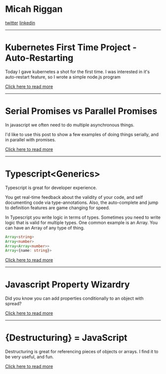 # Micah Riggan

[twitter](https://twitter.com/micahriggan) 
[linkedin](https://www.linkedin.com/in/micah-riggan/)

---

# Kubernetes First Time Project - Auto-Restarting
Today I gave kubernetes a shot for the first time. I was interested in it's auto-restart feature, so I wrote a simple node.js program

[Click here to read more](k8-uptime)

---

# Serial Promises vs Parallel Promises

In javascript we often need to do multiple asynchronous things.

I'd like to use this post to show a few examples of doing things serially, and in parallel with promises.

[Click here to read more](parallel-promises)

---

# Typescript\<Generics>

Typescript is great for developer experience. 

You get real-time feedback about the validity of your code, and self documenting code via type-annotations. Also, the auto-complete and jump to definition features are game changing for speed.

In Typescript you write logic in terms of types. Sometimes you need to write logic that is valid for multiple types. One common example is an Array. You can have an Array of any type of thing.

```typescript
Array<string>
Array<number>
Array<Array<number>>
Array<{name: string}>
```

[Click here to read more](typescript-generics)

---

# Javascript Property Wizardry
Did you know you can add properties conditionally to an object with spread?


[Click here to read more](js-wizardry)

---

# {Destructuring} = JavaScript

Destructuring is great for referencing pieces of objects or arrays. I find it to be very useful, and fun.


[Click here to read more](destructuring-is-fun)
